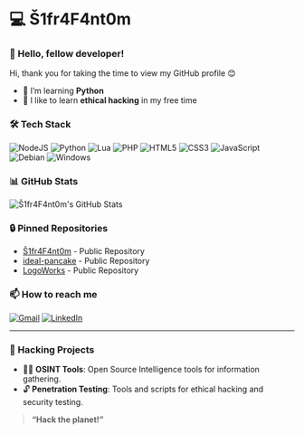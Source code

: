 # 💻 Š1fr4F4nt0m

### 👋 Hello, fellow developer!

Hi, thank you for taking the time to view my GitHub profile 😊

- 🌱 I’m learning **Python**
- 👾 I like to learn **ethical hacking** in my free time

### 🛠️ Tech Stack
![NodeJS](https://img.shields.io/badge/NodeJS-339933?style=for-the-badge&logo=node.js&logoColor=white)
![Python](https://img.shields.io/badge/Python-3776AB?style=for-the-badge&logo=python&logoColor=white)
![Lua](https://img.shields.io/badge/Lua-2C2D72?style=for-the-badge&logo=lua&logoColor=white)
![PHP](https://img.shields.io/badge/PHP-777BB4?style=for-the-badge&logo=php&logoColor=white)
![HTML5](https://img.shields.io/badge/HTML5-E34F26?style=for-the-badge&logo=html5&logoColor=white)
![CSS3](https://img.shields.io/badge/CSS3-1572B6?style=for-the-badge&logo=css3&logoColor=white)
![JavaScript](https://img.shields.io/badge/JavaScript-F7DF1E?style=for-the-badge&logo=javascript&logoColor=black)
![Debian](https://img.shields.io/badge/Debian-A81D33?style=for-the-badge&logo=debian&logoColor=white)
![Windows](https://img.shields.io/badge/Windows-0078D6?style=for-the-badge&logo=windows&logoColor=white)

### 📊 GitHub Stats
![Š1fr4F4nt0m's GitHub Stats](https://github-readme-stats.vercel.app/api?username=Stotka3&show_icons=true&theme=radical)

### 🔒 Pinned Repositories
- [Š1fr4F4nt0m](https://github.com/Stotka3/Stotka3) - Public Repository
- [ideal-pancake](https://github.com/Stotka3/ideal-pancake) - Public Repository
- [LogoWorks](https://github.com/Stotka3/LogoWorks) - Public Repository

### 📫 How to reach me
[![Gmail](https://img.shields.io/badge/Gmail-D14836?style=for-the-badge&logo=gmail&logoColor=white)](mailto:your-email@gmail.com)
[![LinkedIn](https://img.shields.io/badge/LinkedIn-0077B5?style=for-the-badge&logo=linkedin&logoColor=white)](https://www.linkedin.com/in/your-profile/)

---

### 🚀 Hacking Projects
- 🕵️‍♂️ **OSINT Tools**: Open Source Intelligence tools for information gathering.
- 🔓 **Penetration Testing**: Tools and scripts for ethical hacking and security testing.

> **“Hack the planet!”**
